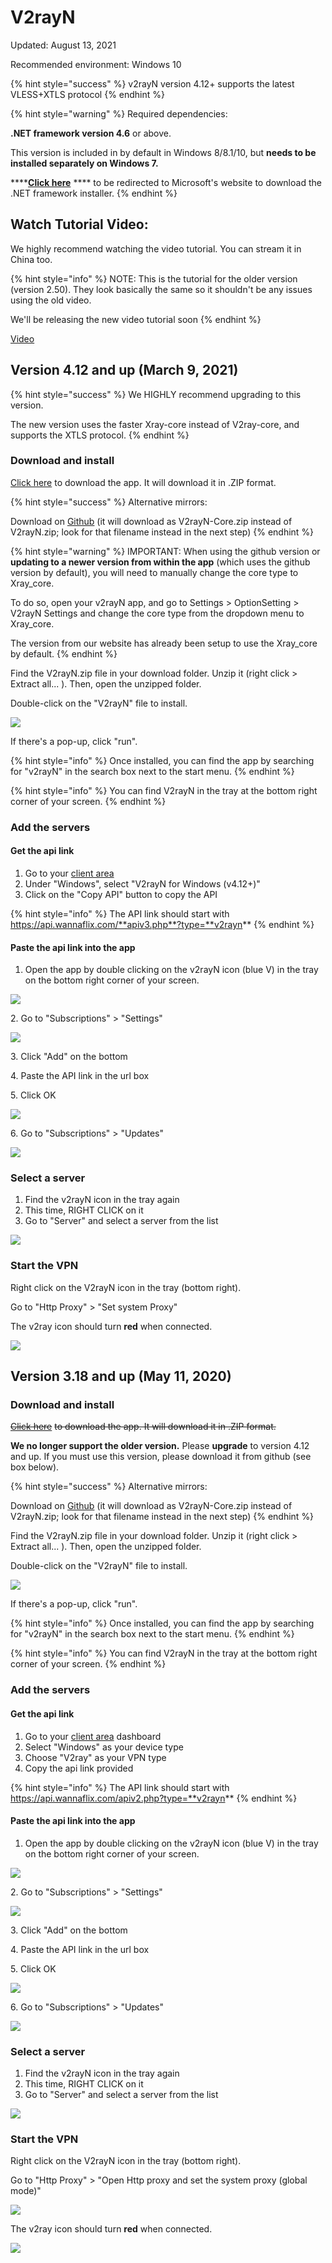 # V2rayN

Updated: August 13, 2021

Recommended environment:  Windows 10&#x20;

{% hint style="success" %}
v2rayN version 4.12+ supports the latest VLESS+XTLS protocol
{% endhint %}

{% hint style="warning" %}
Required dependencies:

**.NET framework version 4.6** or above.

This version is included in by default in Windows 8/8.1/10, but **needs to be installed separately on Windows 7.**

****[**Click here**](https://support.microsoft.com/en-us/help/4503548/microsoft-net-framework-4-8-offline-installer-for-windows) **** to be redirected to Microsoft's website to download the .NET framework installer.
{% endhint %}

## Watch Tutorial Video:

We highly recommend watching the video tutorial. You can stream it in China too.

{% hint style="info" %}
NOTE: This is the tutorial for the older version (version 2.50). They look basically the same so it shouldn't be any issues using the old video.

We'll be releasing the new video tutorial soon
{% endhint %}

[Video](https://watch.cloudflarestream.com/c52143e01e64eed9c6a109e38e3e3239)

## Version 4.12 and up (March 9, 2021)

{% hint style="success" %}
We HIGHLY recommend upgrading to this version.&#x20;

The new version uses the faster Xray-core instead of V2ray-core, and supports the XTLS protocol.
{% endhint %}

### Download and install

[Click here](https://wannaflix.com/dl.php?type=d\&id=21) to download the app. It will download it in .ZIP format.

{% hint style="success" %}
Alternative mirrors:

Download on [Github](https://github.com/2dust/v2rayN/releases) (it will download as V2rayN-Core.zip instead of V2rayN.zip; look for that filename instead in the next step)
{% endhint %}

{% hint style="warning" %}
IMPORTANT: When using the github version or **updating to a newer version from within the app** (which uses the github version by default), you will need to manually change the core type to Xray\_core.&#x20;

To do so, open your v2rayN app, and go to Settings > OptionSetting > V2rayN Settings and change the core type from the dropdown menu to Xray\_core.

The version from our website has already been setup to use the Xray\_core by default.
{% endhint %}

Find the V2rayN.zip file in your download folder. Unzip it (right click > Extract all... ). Then, open the unzipped folder.&#x20;

Double-click on the "V2rayN" file to install.

![](../../.gitbook/assets/v2rayn.png)

If there's a pop-up, click "run".

{% hint style="info" %}
Once installed, you can find the app by searching for "v2rayN" in the search box next to the start menu.&#x20;
{% endhint %}

{% hint style="info" %}
You can find V2rayN in the tray at the bottom right corner of your screen.
{% endhint %}

### Add the servers

#### Get the api link

1. Go to your [client area](https://wannaflix.com/clientarea.php)&#x20;
2. Under "Windows", select "V2rayN for Windows (v4.12+)"
3. Click on the "Copy API" button to copy the API

{% hint style="info" %}
The API link should start with https://api.wannaflix.com/**apiv3.php**?type=**v2rayn**
{% endhint %}

#### Paste the api link into the app

1. Open the app by double clicking on the v2rayN icon (blue V) in the tray on the bottom right corner of your screen.

![](../../.gitbook/assets/tempsnip.png)



2\. Go to "Subscriptions" > "Settings"

![](../../.gitbook/assets/setsub.png)

3\. Click "Add" on the bottom

4\. Paste the API link in the url box

5\. Click OK

![](<../../.gitbook/assets/v2rayn\_apiapi (1).png>)

6\. Go to "Subscriptions" > "Updates"

![](../../.gitbook/assets/setupdate.png)

### Select a server

1. Find the v2rayN icon in the tray again
2. This time, RIGHT CLICK on it
3. Go to "Server" and select a server from the list

![](../../.gitbook/assets/v2rayn-servers.png)

### Start the VPN

Right click on the V2rayN icon in the tray (bottom right).

Go to "Http Proxy" > "Set system Proxy"

The v2ray icon should turn **red** when connected.

![](../../.gitbook/assets/red.png)

## Version 3.18 and up (May 11, 2020)

### Download and install

[~~Click here~~](https://wannaflix.com/dl.php?type=d\&id=21) ~~to download the app. It will download it in .ZIP format.~~

**We no longer support the older version.** Please **upgrade** to version 4.12 and up. If you must use this version, please download it from github (see box below).

{% hint style="success" %}
Alternative mirrors:

Download on [Github](https://github.com/2dust/v2rayN/releases/download/3.18/v2rayN-Core.zip) (it will download as V2rayN-Core.zip instead of V2rayN.zip; look for that filename instead in the next step)
{% endhint %}

Find the V2rayN.zip file in your download folder. Unzip it (right click > Extract all... ). Then, open the unzipped folder.&#x20;

Double-click on the "V2rayN" file to install.

![](../../.gitbook/assets/v2rayn.png)

If there's a pop-up, click "run".

{% hint style="info" %}
Once installed, you can find the app by searching for "v2rayN" in the search box next to the start menu.&#x20;
{% endhint %}

{% hint style="info" %}
You can find V2rayN in the tray at the bottom right corner of your screen.
{% endhint %}

### Add the servers

#### Get the api link

1. Go to your [client area](https://wannaflix.com/clientarea.php) dashboard
2. Select "Windows" as your device type
3. Choose "V2ray" as your VPN type
4. Copy the api link provided

{% hint style="info" %}
The API link should start with https://api.wannaflix.com/apiv2.php?type=**v2rayn**
{% endhint %}

#### Paste the api link into the app

1. Open the app by double clicking on the v2rayN icon (blue V) in the tray on the bottom right corner of your screen.

![](../../.gitbook/assets/tempsnip.png)



2\. Go to "Subscriptions" > "Settings"

![](../../.gitbook/assets/setsub.png)

3\. Click "Add" on the bottom

4\. Paste the API link in the url box

5\. Click OK

![](<../../.gitbook/assets/v2rayn\_apiapi (1).png>)

6\. Go to "Subscriptions" > "Updates"

![](../../.gitbook/assets/setupdate.png)

### Select a server

1. Find the v2rayN icon in the tray again
2. This time, RIGHT CLICK on it
3. Go to "Server" and select a server from the list

![](../../.gitbook/assets/v2rayn-servers.png)

### Start the VPN

Right click on the V2rayN icon in the tray (bottom right).

Go to "Http Proxy" > "Open Http proxy and set the system proxy (global mode)"

![](../../.gitbook/assets/setproxy.png)

The v2ray icon should turn **red** when connected.

![](../../.gitbook/assets/red.png)

